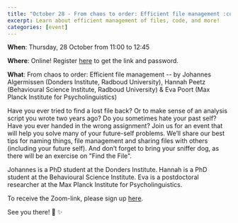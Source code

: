 ```yaml
---
title: "October 28 - From chaos to order: Efficient file management :computer: :scream: :file_folder: :eyes:"
excerpt: Learn about efficient management of files, code, and more!
categories: [event]
---
```


**When**: Thursday, 28 October from 11:00 to 12:45

**Where**: Online! Register [here](https://forms.gle/zoZHuK4p5LQ6fW8YA) to get the link and password.

**What**: From chaos to order: Efficient file management -- by Johannes Algermissen (Donders Institute, Radboud University), Hannah Peetz (Behavioural Science Institute, Radboud University) & Eva Poort (Max Planck Institute for Psycholinguistics)

Have you ever tried to find a lost file back? Or to make sense of an analysis script you wrote two years ago? Do you sometimes hate your past self? Have you ever handed in the wrong assignment? Join us for an event that will help you solve many of your future-self problems. We’ll share our best tips for naming things, file management and sharing files with others (including your future self). And don’t forget to bring your sniffer dog, as there will be an exercise on "Find the File". 

Johannes is a PhD student at the Donders Institute.
Hannah is a PhD student at the Behavioural Science Institute.
Eva is a postdoctoral researcher at the Max Planck Institute for Psycholinguistics.

To receive the Zoom-link, please sign up [here](https://forms.gle/zoZHuK4p5LQ6fW8YA).

See you there! :wave: :sparkles:
